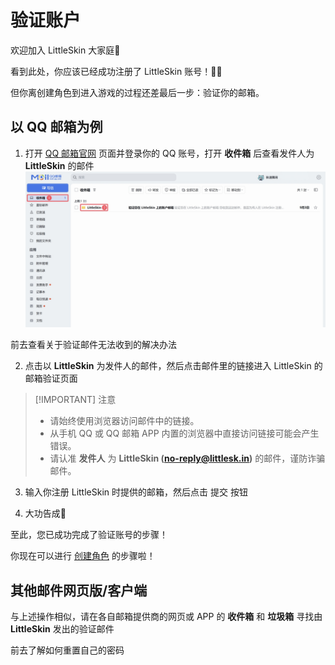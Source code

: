 # 验证账户

欢迎加入 LittleSkin 大家庭🎉

看到此处，你应该已经成功注册了 LittleSkin 账号！🎉🎉

但你离创建角色到进入游戏的过程还差最后一步：验证你的邮箱。

## 以 QQ 邮箱为例

1. 打开 [QQ 邮箱官网](https://mail.qq.com) 页面并登录你的 QQ 账号，打开 **收件箱** 后查看发件人为 **LittleSkin** 的邮件
   ![](./assets/verify-account/QQMail-MainPage-New.webp)


<NCard title="😢 收不到验证邮件？" link="/faq/site#no-email" >
前去查看关于验证邮件无法收到的解决办法
</NCard>

2. 点击以 **LittleSkin** 为发件人的邮件，然后点击邮件里的链接进入 LittleSkin 的邮箱验证页面


> [!IMPORTANT] 注意
> - 请始终使用浏览器访问邮件中的链接。
> - 从手机 QQ 或 QQ 邮箱 APP 内置的浏览器中直接访问链接可能会产生错误。
> - 请认准 **发件人** 为 **LittleSkin (no-reply@littlesk.in)** 的邮件，谨防诈骗邮件。

3. 输入你注册 LittleSkin 时提供的邮箱，然后点击 <BSSection>提交</BSSection> 按钮

4. 大功告成🎉

至此，您已成功完成了验证账号的步骤！

你现在可以进行 [<BSSection><FA :icon="faUsers" /> 创建角色</BSSection>](https://littleskin.cn/user/player) 的步骤啦！

## 其他邮件网页版/客户端

与上述操作相似，请在各自邮箱提供商的网页或 APP 的 **收件箱** 和 **垃圾箱** 寻找由 **LittleSkin** 发出的验证邮件

<NCard title="😢 忘记密码了怎么办？" link="/faq/site#reset-password" >
前去了解如何重置自己的密码
</NCard>
